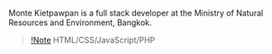 Monte Kietpawpan is a full stack developer at the Ministry of Natural Resources and Environment, Bangkok.
> [!Note](Prefered)
> HTML/CSS/JavaScript/PHP
